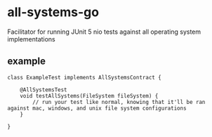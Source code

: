 # all-systems-go
Facilitator for running JUnit 5 nio tests against all operating system implementations

## example

```
class ExampleTest implements AllSystemsContract {

    @AllSystemsTest
    void testAllSystems(FileSystem fileSystem) {
        // run your test like normal, knowing that it'll be ran against mac, windows, and unix file system configurations
    }

}
```
